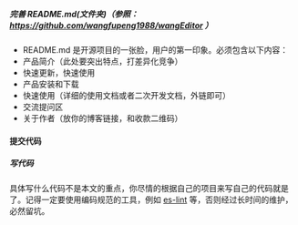 ##### 完善 README.md(文件夹)（参照： https://github.com/wangfupeng1988/wangEditor ）
- README.md 是开源项目的一张脸，用户的第一印象。必须包含以下内容：
- 产品简介（此处要突出特点，打差异化竞争）
- 快速更新，快速使用
- 产品安装和下载
- 快速使用（详细的使用文档或者二次开发文档，外链即可）
- 交流提问区
- 关于作者（放你的博客链接，和收款二维码）
#### 提交代码
##### 写代码
具体写什么代码不是本文的重点，你尽情的根据自己的项目来写自己的代码就是了。记得一定要使用编码规范的工具，例如 [es-lint](https://eslint.org/docs/developer-guide/architecture) 等，否则经过长时间的维护，必然留坑。
